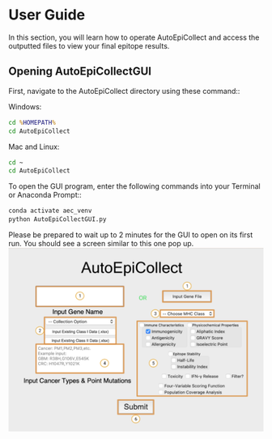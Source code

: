 # User Guide
In this section, you will learn how to operate AutoEpiCollect and access the outputted files to view your final 
epitope results.
## Opening AutoEpiCollectGUI
First, navigate to the AutoEpiCollect directory using these command::

Windows:
```cmd
cd %HOMEPATH%
cd AutoEpiCollect
```
Mac and Linux:
```bash
cd ~
cd AutoEpiCollect
```
To open the GUI program, enter the following commands into your Terminal or Anaconda Prompt::
```bash
conda activate aec_venv
python AutoEpiCollectGUI.py
```
Please be prepared to wait up to 2 minutes for the GUI to open on its first run. You should see a screen 
similar to this one pop up.
![Labeled GUI for AutoEpiCollect](GUI-home-annotated.png)
